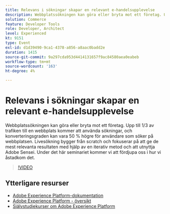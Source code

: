 ```yaml
---
title: Relevans i sökningar skapar en relevant e-handelsupplevelse
description: Webbplatssökningen kan göra eller bryta mot ett företag. Upp till 1/3 av trafiken till en webbplats kommer att använda sökningar, och konverteringsgraden kan vara 50 % högre för användare som söker på webbplatsen. Livesökning bygger från scratch och fokuserar på att ge de mest relevanta resultaten med hjälp av en iterativ metod och att utnyttja Adobe Sensei. Under det här seminariet kommer vi att fördjupa oss i hur vi åstadkom det.
solution: Commerce
feature: Developer Tools
role: Developer, Architect
level: Experienced
kt: 9151
type: Event
exl-id: d1d39490-9ca1-4378-a856-a8aac0badd2e
duration: 1415
source-git-commit: 9a297cda953d4414131657f9ac84580aea0eabeb
workflow-type: tm+mt
source-wordcount: '163'
ht-degree: 4%

---
```


# Relevans i sökningar skapar en relevant e-handelsupplevelse

Webbplatssökningen kan göra eller bryta mot ett företag. Upp till 1/3 av trafiken till en webbplats kommer att använda sökningar, och konverteringsgraden kan vara 50 % högre för användare som söker på webbplatsen. Livesökning bygger från scratch och fokuserar på att ge de mest relevanta resultaten med hjälp av en iterativ metod och att utnyttja Adobe Sensei. Under det här seminariet kommer vi att fördjupa oss i hur vi åstadkom det.

>[!VIDEO](https://video.tv.adobe.com/v/337579/?quality=12&learn=on&hidetitle=true)

## Ytterligare resurser

- [Adobe Experience Platform-dokumentation](https://experienceleague.adobe.com/docs/experience-platform.html?lang=sv-SE)
- [Adobe Experience Platform - översikt](https://experienceleague.adobe.com/docs/experience-platform/landing/home.html?lang=sv-SE)
- [Självstudiekurser om Adobe Experience Platform](https://experienceleague.adobe.com/docs/platform-learn/tutorials/overview.html?lang=sv)
